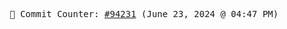 <p align="center">
    <samp>
        📮 Commit Counter: <a href="https://github.com/Javascript-void0/Javascript-void0/commits/main">#94231</a> (June 23, 2024 @ 04:47 PM)
    </samp>
</p>